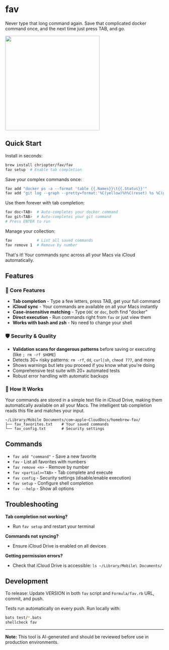 # fav

Never type that long command again.
Save that complicated docker command once, and the next time just press TAB, and go.

<img src="https://github.com/user-attachments/assets/2bd04cfe-9dff-4080-a8ca-2bfd0a3f5893" width="300">


## Quick Start

Install in seconds:
```bash
brew install chriopter/fav/fav
fav setup  # Enable tab completion
```

Save your complex commands once:
```bash
fav add "docker ps -a --format 'table {{.Names}}\t{{.Status}}'"
fav add "git log --graph --pretty=format:'%C(yellow)%h%C(reset) %s %C(green)'"
```

Use them forever with tab completion:
```bash
fav doc<TAB>  # Auto-completes your docker command
fav git<TAB>  # Auto-completes your git command
# Press ENTER to run
```

Manage your collection:
```bash
fav           # List all saved commands
fav remove 1  # Remove by number
```

That's it! Your commands sync across all your Macs via iCloud automatically.

## Features

### 🚀 Core Features
- **Tab completion** - Type a few letters, press TAB, get your full command
- **iCloud sync** - Your commands are available on all your Macs instantly
- **Case-insensitive matching** - Type `DOC` or `doc`, both find "docker"
- **Direct execution** - Run commands right from `fav` or just view them
- **Works with bash and zsh** - No need to change your shell

### 🛡️ Security & Quality
- **Validation scans for dangerous patterns** before saving or executing (like `; rm -rf $HOME`)
- Detects 30+ risky patterns: `rm -rf`, `dd`, `curl|sh`, `chmod 777`, and more
- Shows warnings but lets you proceed if you know what you're doing
- Comprehensive test suite with 20+ automated tests
- Robust error handling with automatic backups

### 📁 How It Works
Your commands are stored in a simple text file in iCloud Drive, making them automatically available on all your Macs. The intelligent tab completion reads this file and matches your input.

```
~/Library/Mobile Documents/com~apple~CloudDocs/homebrew-fav/
├── fav_favorites.txt    # Your saved commands
└── fav_config.txt       # Security settings
```

## Commands

- `fav add "command"` - Save a new favorite
- `fav` - List all favorites with numbers  
- `fav remove <n>` - Remove by number
- `fav <partial><TAB>` - Tab complete and execute
- `fav config` - Security settings (disable/enable execution)
- `fav setup` - Configure shell completion
- `fav --help` - Show all options

## Troubleshooting

**Tab completion not working?** 
- Run `fav setup` and restart your terminal

**Commands not syncing?** 
- Ensure iCloud Drive is enabled on all devices

**Getting permission errors?** 
- Check that iCloud Drive is accessible: `ls ~/Library/Mobile\ Documents/`

## Development

To release: Update VERSION in both `fav` script and `Formula/fav.rb` URL, commit, and push.

Tests run automatically on every push. Run locally with:
```bash
bats test/*.bats
shellcheck fav
```

---

**Note:** This tool is AI-generated and should be reviewed before use in production environments.